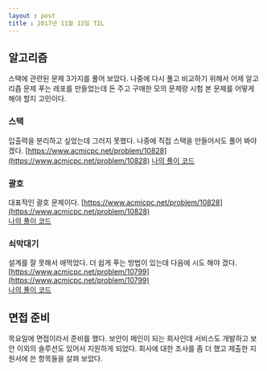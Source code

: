 ```yaml
---
layout : post
title : 2017년 11월 13일 TIL
---
```


## 알고리즘
스택에 관련된 문제 3가지를 풀어 보았다. 나중에 다시 풀고 비교하기 위해서 어제 알고리즘 문제 푸는 레포를 만들었는데 돈 주고 구매한 모의 문제랑 시험 본 문제를 어떻게 해야 할지 고민이다.

### 스택
입출력을 분리하고 싶었는데 그러지 못했다. 나중에 직접 스택을 만들어서도 풀어 봐야겠다.
[https://www.acmicpc.net/problem/10828](https://www.acmicpc.net/problem/10828)
[나의 풀이 코드](https://github.com/twibeat/algorithm/blob/master/BaekJoon/BJ10828.java)

### 괄호
대표적인 괄호 문제이다.
[https://www.acmicpc.net/problem/10828](https://www.acmicpc.net/problem/10828)  
[나의 풀이 코드](https://github.com/twibeat/algorithm/blob/master/BaekJoon/BJ9012.java)

### 쇠막대기
설계를 잘 못해서 애먹었다. 더 쉽게 푸는 방법이 있는데 다음에 시도 해야 겠다.
[https://www.acmicpc.net/problem/10799](https://www.acmicpc.net/problem/10799)  
[나의 풀이 코드](https://github.com/twibeat/algorithm/blob/master/BaekJoon/BJ10799.java)

## 면접 준비
목요일에 면접이라서 준비를 했다. 보안이 메인이 되는 회사인데 서비스도 개발하고 보안 이외의 솔루션도 있어서 지원하게 되었다. 회사에 대한 조사를 좀 더 했고 제출한 지원서에 쓴 항목들을 살펴 보았다. 